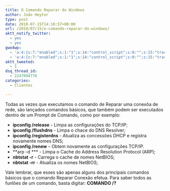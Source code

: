 ```yaml
---
title: O Comando Reparar do Windows
author: João Heytor
type: post
date: 2010-07-15T14:10:57+00:00
url: /2010/07/15/o-comando-reparar-do-windows/
aktt_notify_twitter:
  - yes
  - yes
gwo4wp:
  - 'a:4:{s:7:"enabled";s:1:"1";s:14:"control_script";s:0:"";s:15:"tracking_script";s:0:"";s:17:"conversion_script";s:0:"";}'
  - 'a:4:{s:7:"enabled";s:1:"1";s:14:"control_script";s:0:"";s:15:"tracking_script";s:0:"";s:17:"conversion_script";s:0:"";}'
aktt_tweeted:
  - 1
dsq_thread_id:
  - 2247094776
categories:
  - Clientes

---
```

Todas as vezes que executamos o comando de Reparar uma conexõa de rede, são lançados comandos básicos, que também podem ser executados dentro de um Prompt de Comando, como por exemplo:
- **ipconfig /release** - Limpa as configurações do TCP/IP;  
- **ipconfig /flushdns** - Limpa o chace do DNS Resolver;  
- **ipconfig /registerdns** - Atualiza as concessões DHCP e registra novamente nomes DNS;  
- **ipconfig /renew** &#8211; Obtem novamente as configurações TCP/IP.  
- **arp -d *** - Limpa o Cache do Address Resolution Protocol (ARP);  
- **nbtstat -r** - Carrega o cache de nomes NetBIOS;  
- **nbtstat -rr** - Atualiza os nomes NetBIOS;

Vale lembrar, que esses são apenas alguns dos principais comandos básicos que o comando Reparar Conexão efetua. Para saber todos as funlões de um comando, basta digitar: **COMANDO /?**